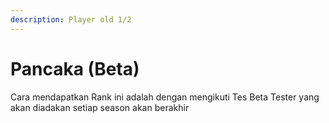 ```yaml
---
description: Player old 1/2
---
```


# Pancaka (Beta)

Cara mendapatkan Rank ini adalah dengan mengikuti Tes Beta Tester yang akan diadakan setiap season akan berakhir
